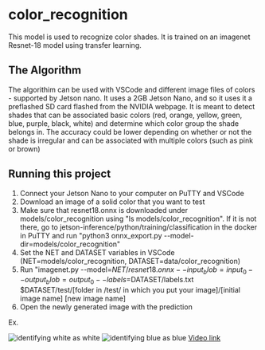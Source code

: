 # color_recognition

This model is used to recognize color shades. It is trained on an imagenet Resnet-18 model using transfer learning.

## The Algorithm
The algorithim can be used with VSCode and different image files of colors - supported by Jetson nano. It uses a 2GB Jetson Nano, and so it uses it a preflashed SD card flashed from the NVIDIA webpage. It is meant to detect shades that can be associated basic colors (red, orange, yellow, green, blue, purple, black, white) and determine which color group the shade belongs in. The accuracy could be lower depending on whether or not the shade is irregular and can be associated with multiple colors (such as pink or brown)

## Running this project

1. Connect your Jetson Nano to your computer on PuTTY and VSCode
2. Download an image of a solid color that you want to test
3. Make sure that resnet18.onnx is downloaded under models/color_recognition using "ls models/color_recognition". If it is not there, go to jetson-inference/python/training/classification in the docker in PuTTY and run "python3 onnx_export.py --model-dir=models/color_recognition"
4. Set the NET and DATASET variables in VSCode (NET=models/color_recognition, DATASET=data/color_recognition)
5. Run "imagenet.py --model=$NET/resnet18.onnx --input_blob=input_0 --output_blob=output_0 --labels=$DATASET/labels.txt $DATASET/test/[folder in /test/ in which you put your image]/[initial image name] [new image name]
6. Open the newly generated image with the prediction

Ex.

![identifying white as white](https://i.imgur.com/Krwrii4.jpg)
![identifying blue as blue](https://i.imgur.com/Rq09rsT.jpg)
[Video link ](https://www.youtube.com/watch?v=IZtD8vG5Q5Y)
